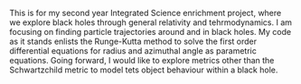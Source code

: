 This is for my second year Integrated Science enrichment project, where we explore black holes through general relativity and tehrmodynamics. I am focusing on finding 
particle trajectories around and in black holes. My code as it stands enlists the Runge-Kutta method to solve the first order differential equations for radius and azimuthal angle
as parametric equations. Going forward, I would like to explore metrics other than the Schwartzchild metric to model tets object behaviour within a black hole. 
